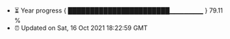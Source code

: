 - ⏳ Year progress { ███████████████████████▁▁▁▁▁▁▁ } 79.11 %
- ⏰ Updated on Sat, 16 Oct 2021 18:22:59 GMT

